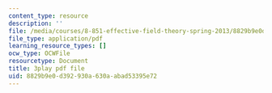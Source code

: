 ```yaml
---
content_type: resource
description: ''
file: /media/courses/8-851-effective-field-theory-spring-2013/8829b9e0d392930a630aabad53395e72_ogrcXqbvbL4.pdf
file_type: application/pdf
learning_resource_types: []
ocw_type: OCWFile
resourcetype: Document
title: 3play pdf file
uid: 8829b9e0-d392-930a-630a-abad53395e72
---
```

